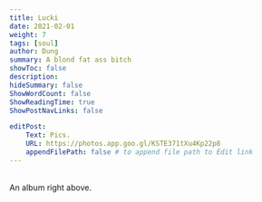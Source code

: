 ```yaml
---
title: Lucki
date: 2021-02-01
weight: 7
tags: [soul]
author: Dung
summary: A blond fat ass bitch
showToc: false
description: 
hideSummary: false
ShowWordCount: false
ShowReadingTime: true
ShowPostNavLinks: false

editPost:
    Text: Pics.
    URL: https://photos.app.goo.gl/KSTE371tXu4Kp22p8
    appendFilePath: false # to append file path to Edit link
---
```

\
An album right above.